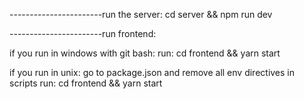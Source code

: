 -----------------------run the server:
cd server && npm run dev

-----------------------run frontend:

if you run in windows with git bash:
run: cd frontend && yarn start

if you run in unix:
go to package.json and remove all env directives in scripts
run: cd frontend && yarn start

